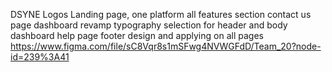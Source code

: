 DSYNE Logos
Landing page, one platform all features section
contact us page
dashboard revamp
typography selection for header and body 
dashboard help page
footer design and applying on all pages
https://www.figma.com/file/sC8Vqr8s1mSFwg4NVWGFdD/Team_20?node-id=239%3A41
